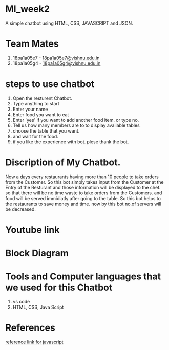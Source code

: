 # Ml_week2
A simple chatbot using HTML, CSS, JAVASCRIPT and JSON.

# Team Mates
1) 18pa1a05e7 - 18pa1a05e7@vishnu.edu.in
2) 18pa1a05g4 - 18pa1a05g4@vishnu.edu.in

# steps to use chatbot
1) Open the resturent Chatbot.
2) Type anything to start
3) Enter your name 
4) Enter food you want to eat
5) Enter 'yes' if you want to add another food item. or type no.
6) Tell us how many members are to to display available tables
7) choose the table that you want.
8) and wait for the food.
9) if you like the experience with bot. plese thank the bot.

# Discription of My Chatbot.
 Now a days every restaurants having more than 10 people to take orders from the Customer. So this bot simply takes input from the Customer at the Entry of the Resturant and those information will be displayed to the chef. so that there will be no time waste to take orders from the Customers. and food will be served immidiatly after going to the table.
 So this bot helps to the restaurants to save money and time. now by this bot no.of servers will be decreased.
# Youtube link 

# Block Diagram

# Tools and Computer languages that we used for this Chatbot
1) vs code
2) HTML, CSS, Java Script

# References
[reference link for javascript](https://www.w3schools.com/js/DEFAULT.asp)
